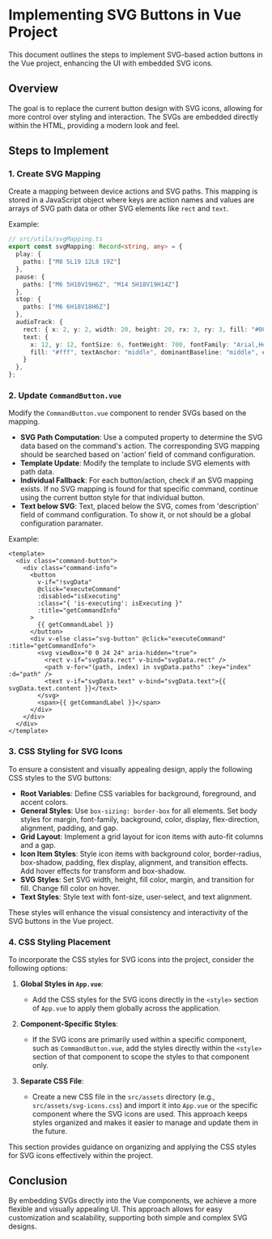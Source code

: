 # Implementing SVG Buttons in Vue Project

This document outlines the steps to implement SVG-based action buttons in the Vue project, enhancing the UI with embedded SVG icons.

## Overview

The goal is to replace the current button design with SVG icons, allowing for more control over styling and interaction. The SVGs are embedded directly within the HTML, providing a modern look and feel.

## Steps to Implement

### 1. Create SVG Mapping

Create a mapping between device actions and SVG paths. This mapping is stored in a JavaScript object where keys are action names and values are arrays of SVG path data or other SVG elements like `rect` and `text`.

Example:

```typescript
// src/utils/svgMapping.ts
export const svgMapping: Record<string, any> = {
  play: {
    paths: ["M8 5L19 12L8 19Z"]
  },
  pause: {
    paths: ["M6 5H10V19H6Z", "M14 5H18V19H14Z"]
  },
  stop: {
    paths: ["M6 6H18V18H6Z"]
  },
  audioTrack: {
    rect: { x: 2, y: 2, width: 20, height: 20, rx: 3, ry: 3, fill: "#000" },
    text: {
      x: 12, y: 12, fontSize: 6, fontWeight: 700, fontFamily: "Arial,Helvetica,sans-serif",
      fill: "#fff", textAnchor: "middle", dominantBaseline: "middle", content: "AUDIO"
    }
  },
};
```

### 2. Update `CommandButton.vue`

Modify the `CommandButton.vue` component to render SVGs based on the mapping.

- **SVG Path Computation**: Use a computed property to determine the SVG data based on the command's action. The corresponding SVG mapping should be searched based on 'action' field of command configuration.
- **Template Update**: Modify the template to include SVG elements with path data.
- **Individual Fallback**: For each button/action, check if an SVG mapping exists. If no SVG mapping is found for that specific command, continue using the current button style for that individual button.
- **Text below SVG**: Text, placed below the SVG, comes from 'description' field of command configuration. To show it, or not should be a global configuration paramater.

Example:

```vue
<template>
  <div class="command-button">
    <div class="command-info">
      <button 
        v-if="!svgData"
        @click="executeCommand" 
        :disabled="isExecuting"
        :class="{ 'is-executing': isExecuting }"
        :title="getCommandInfo"
      >
        {{ getCommandLabel }}
      </button>
      <div v-else class="svg-button" @click="executeCommand" :title="getCommandInfo">
        <svg viewBox="0 0 24 24" aria-hidden="true">
          <rect v-if="svgData.rect" v-bind="svgData.rect" />
          <path v-for="(path, index) in svgData.paths" :key="index" :d="path" />
          <text v-if="svgData.text" v-bind="svgData.text">{{ svgData.text.content }}</text>
        </svg>
        <span>{{ getCommandLabel }}</span>
      </div>
    </div>
  </div>
</template>
```

### 3. CSS Styling for SVG Icons

To ensure a consistent and visually appealing design, apply the following CSS styles to the SVG buttons:

- **Root Variables**: Define CSS variables for background, foreground, and accent colors.
- **General Styles**: Use `box-sizing: border-box` for all elements. Set body styles for margin, font-family, background, color, display, flex-direction, alignment, padding, and gap.
- **Grid Layout**: Implement a grid layout for icon items with auto-fit columns and a gap.
- **Icon Item Styles**: Style icon items with background color, border-radius, box-shadow, padding, flex display, alignment, and transition effects. Add hover effects for transform and box-shadow.
- **SVG Styles**: Set SVG width, height, fill color, margin, and transition for fill. Change fill color on hover.
- **Text Styles**: Style text with font-size, user-select, and text alignment.

These styles will enhance the visual consistency and interactivity of the SVG buttons in the Vue project.

### 4. CSS Styling Placement

To incorporate the CSS styles for SVG icons into the project, consider the following options:

1. **Global Styles in `App.vue`**:
   - Add the CSS styles for the SVG icons directly in the `<style>` section of `App.vue` to apply them globally across the application.

2. **Component-Specific Styles**:
   - If the SVG icons are primarily used within a specific component, such as `CommandButton.vue`, add the styles directly within the `<style>` section of that component to scope the styles to that component only.

3. **Separate CSS File**:
   - Create a new CSS file in the `src/assets` directory (e.g., `src/assets/svg-icons.css`) and import it into `App.vue` or the specific component where the SVG icons are used. This approach keeps styles organized and makes it easier to manage and update them in the future.

This section provides guidance on organizing and applying the CSS styles for SVG icons effectively within the project.

## Conclusion

By embedding SVGs directly into the Vue components, we achieve a more flexible and visually appealing UI. This approach allows for easy customization and scalability, supporting both simple and complex SVG designs. 